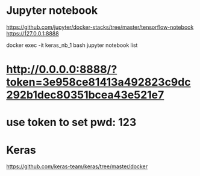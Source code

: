 # Jupyter notebook
https://github.com/jupyter/docker-stacks/tree/master/tensorflow-notebook
https://127.0.0.1:8888

docker exec -it keras_nb_1 bash
jupyter notebook list

# http://0.0.0.0:8888/?token=3e958ce81413a492823c9dc292b1dec80351bcea43e521e7
# use token to set pwd: 123

# Keras
https://github.com/keras-team/keras/tree/master/docker
